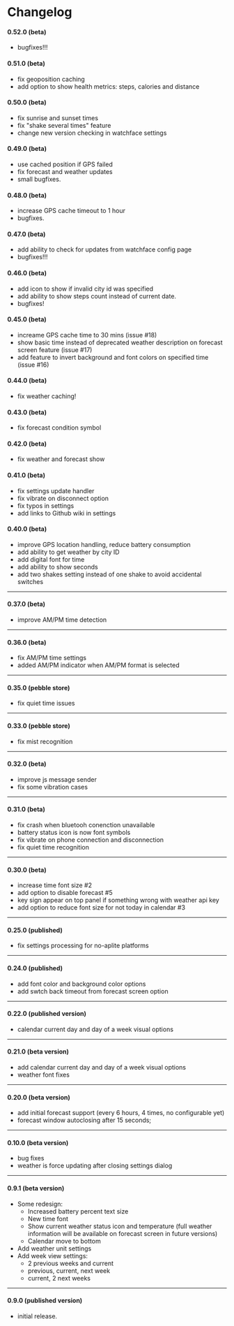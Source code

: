 # Changelog

#### 0.52.0 (beta)
 - bugfixes!!!

#### 0.51.0 (beta)
 - fix geoposition caching
 - add option to show health metrics: steps, calories and distance

#### 0.50.0 (beta)
 - fix sunrise and sunset times
 - fix "shake several times" feature
 - change new version checking in watchface settings

#### 0.49.0 (beta)
 - use cached position if GPS failed
 - fix forecast and weather updates
 - small bugfixes.

#### 0.48.0 (beta)
 - increase GPS cache timeout to 1 hour
 - bugfixes.

#### 0.47.0 (beta)
 - add ability to check for updates from watchface config page
 - bugfixes!!!

#### 0.46.0 (beta)
 - add icon to show if invalid city id was specified
 - add ability to show steps count instead of current date.
 - bugfixes!
 
#### 0.45.0 (beta)
 - increame GPS cache time to 30 mins (issue #18)
 - show basic time instead of deprecated weather description on forecast screen feature (issue #17)
 - add feature to invert background and font colors on specified time (issue #16)

#### 0.44.0 (beta)
 - fix weather caching!

#### 0.43.0 (beta)
 - fix forecast condition symbol

#### 0.42.0 (beta)
 - fix weather and forecast show

#### 0.41.0 (beta)
 - fix settings update handler
 - fix vibrate on disconnect option
 - fix typos in settings
 - add links to Github wiki in settings

#### 0.40.0 (beta)
 - improve GPS location handling, reduce battery consumption
 - add ability to get weather by city ID
 - add digital font for time
 - add ability to show seconds
 - add two shakes setting instead of one shake to avoid accidental switches
 
---
#### 0.37.0 (beta)
 - improve AM/PM time detection 

---
#### 0.36.0 (beta)
 - fix AM/PM time settings
 - added AM/PM indicator when AM/PM format is selected

---
#### 0.35.0 (pebble store)
 - fix quiet time issues

---
#### 0.33.0 (pebble store)
 - fix mist recognition

---
#### 0.32.0 (beta)
 - improve js message sender
 - fix some vibration cases

---
#### 0.31.0 (beta)
 - fix crash when bluetooh conenction unavailable
 - battery status icon is now font symbols
 - fix vibrate on phone connection and disconnection
 - fix quiet time recognition

---
#### 0.30.0 (beta)
 - increase time font size #2
 - add option to disable forecast #5
 - key sign appear on top panel if something wrong with weather api key
 - add option to reduce font size for not today in calendar #3

---
#### 0.25.0 (published)
 - fix settings processing for no-aplite platforms

---
#### 0.24.0 (published)
 - add font color and background color options
 - add swtch back timeout from forecast screen option 

---
#### 0.22.0 (published version)
 - calendar current day and day of a week visual options

---
#### 0.21.0 (beta version)
 - add calendar current day and day of a week visual options
 - weather font fixes
 
---
#### 0.20.0 (beta version)
 - add initial forecast support (every 6 hours, 4 times, no configurable yet)
 - forecast window autoclosing after 15 seconds;

---
#### 0.10.0 (beta version)
 - bug fixes
 - weather is force updating after closing settings dialog

---
#### 0.9.1 (beta version)
- Some redesign:
    - Increased battery percent text size
    - New time font
    - Show current weather status icon and temperature (full weather information will be available on forecast screen in future versions)
    - Calendar move to bottom
- Add weather unit settings
- Add week view settings:
    - 2 previous weeks and current
    - previous, current, next week
    - current, 2 next weeks

---
#### 0.9.0 (published version)
- initial release.